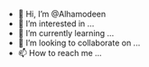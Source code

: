 - 👋 Hi, I’m @Alhamodeen
- 👀 I’m interested in ...
- 🌱 I’m currently learning ...
- 💞️ I’m looking to collaborate on ...
- 📫 How to reach me ...

<!---
Alhamodeen/Alhamodeen is a ✨ special ✨ repository because its `README.md` (this file) appears on your GitHub profile.
You can click the Preview link to take a look at your changes.
--->
